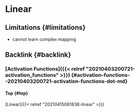 # Linear


## Limitations {#limitations}

-   cannot learn complex mapping


## Backlink {#backlink}


### [Activation Functions]({{< relref "20210403200721-activation_functions" >}}) {#activation-functions--20210403200721-activation-functions-dot-md}


#### Top {#top}

[Linear]({{< relref "20210415061838-linear" >}})
